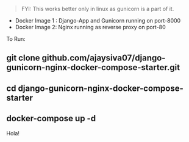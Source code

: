> FYI: This works better only in linux as gunicorn is a part of it.

- Docker Image 1 : Django-App and Gunicorn running on port-8000
- Docker Image 2: Nginx running as reverse proxy on port-80

To Run:
## git clone github.com/ajaysiva07/django-gunicorn-nginx-docker-compose-starter.git
## cd django-gunicorn-nginx-docker-compose-starter
## docker-compose up -d

Hola!
